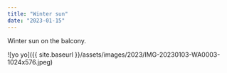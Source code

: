 ```yaml
---
title: "Winter sun"
date: "2023-01-15"
---
```


Winter sun on the balcony.

![yo yo]({{ site.baseurl }}/assets/images/2023/IMG-20230103-WA0003-1024x576.jpeg)
